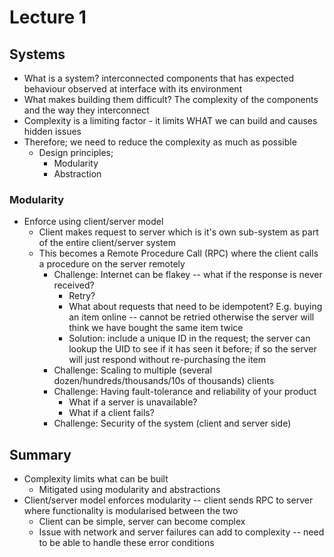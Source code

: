 # Lecture 1

## Systems

- What is a system? interconnected components that has expected behaviour observed at interface with its environment
- What makes building them difficult? The complexity of the components and the way they interconnect
- Complexity is a limiting factor - it limits WHAT we can build and causes hidden issues
- Therefore; we need to reduce the complexity as much as possible
  - Design principles;
    - Modularity
    - Abstraction

### Modularity

- Enforce using client/server model
  - Client makes request to server which is it's own sub-system as part of the entire client/server system
  - This becomes a Remote Procedure Call (RPC) where the client calls a procedure on the server remotely
    - Challenge: Internet can be flakey -- what if the response is never received?
      - Retry?
      - What about requests that need to be idempotent? E.g. buying an item online -- cannot be retried otherwise the server will think we have bought the same item twice
      - Solution: include a unique ID in the request; the server can lookup the UID to see if it has seen it before; if so the server will just respond without re-purchasing the item
    - Challenge: Scaling to multiple (several dozen/hundreds/thousands/10s of thousands) clients
    - Challenge: Having fault-tolerance and reliability of your product
      - What if a server is unavailable?
      - What if a client fails?
    - Challenge: Security of the system (client and server side)

## Summary

- Complexity limits what can be built
  - Mitigated using modularity and abstractions
- Client/server model enforces modularity -- client sends RPC to server where functionality is modularised between the two
  - Client can be simple, server can become complex
  - Issue with network and server failures can add to complexity -- need to be able to handle these error conditions
